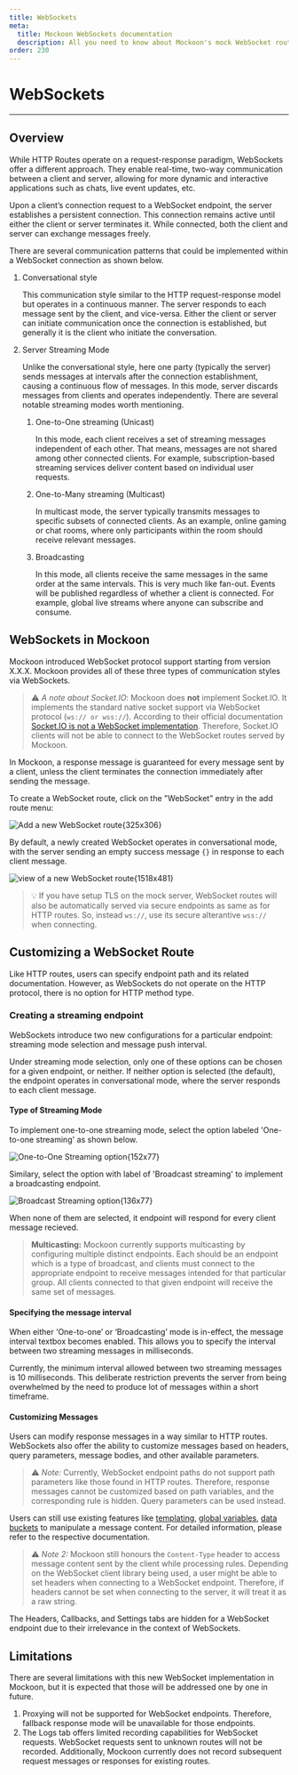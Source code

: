 ```yaml
---
title: WebSockets
meta:
  title: Mockoon WebSockets documentation
  description: All you need to know about Mockoon's mock WebSocket route creation, behavior, and their response machanisms.
order: 230
---
```


# WebSockets

---

## Overview

While HTTP Routes operate on a request-response paradigm, WebSockets offer a different approach. They enable real-time, two-way communication between a client and server, allowing for more dynamic and interactive applications such as chats, live event updates, etc.

Upon a client’s connection request to a WebSocket endpoint, the server establishes a persistent connection. This connection remains active until either the client or server terminates it. While connected, both the client and server can exchange messages freely.

There are several communication patterns that could be implemented within a WebSocket connection as shown below.

 1. Conversational style

      This communication style similar to the HTTP request-response model but operates in a continuous manner. The server responds to each message sent by the client, and vice-versa. Either the client or server can initiate communication once the connection is established, but generally it is the client who initiate the conversation.

 2. Server Streaming Mode

      Unlike the conversational style, here one party (typically the server) sends messages at intervals after the connection establishment, causing a continuous flow of messages. In this mode, server discards messages from clients and operates independently. There are several notable streaming modes worth mentioning.

      1. One-to-One streaming (Unicast)

         In this mode, each client receives a set of streaming messages independent of each other. That means, messages are not shared among other connected clients. For example, subscription-based streaming services deliver content based on individual user requests.

      2. One-to-Many streaming (Multicast)

         In multicast mode, the server typically transmits messages to specific subsets of connected clients. As an example, online gaming or chat rooms, where only participants within the room should receive relevant messages.

      3. Broadcasting

         In this mode, all clients receive the same messages in the same order at the same intervals. This is very much like fan-out. Events will be published regardless of whether a client is connected. For example, global live streams where anyone can subscribe and consume.

## WebSockets in Mockoon

Mockoon introduced WebSocket protocol support starting from version X.X.X. Mockoon provides all of these three types of communication styles via WebSockets.

> ⚠️ _A note about Socket.IO_: Mockoon does **not** implement Socket.IO. It implements the standard native socket support via WebSocket protocol (`ws:// or wss://`). According to their official documentation [Socket.IO is not a WebSocket implementation](https://socket.io/docs/v4/#what-socketio-is-not). Therefore, Socket.IO clients will not be able to connect to the WebSocket routes served by Mockoon.


In Mockoon, a response message is guaranteed for every message sent by a client, unless the client terminates the connection immediately after sending the message.


To create a WebSocket route, click on the "WebSocket" entry in the add route menu:

![Add a new WebSocket route{325x306}](docs-img:add-ws-route.png)

By default, a newly created WebSocket operates in conversational mode, with the server sending an empty success message `{}` in response to each client message.

![view of a new WebSocket route{1518x481}](docs-img:new-ws-route.png)


> 💡 If you have setup TLS on the mock server, WebSocket routes will also be automatically served via secure endpoints as same as for HTTP routes. So, instead `ws://`, use its secure alterantive `wss://` when connecting.


## Customizing a WebSocket Route

Like HTTP routes, users can specify endpoint path and its related documentation. However, as WebSockets do not operate on the HTTP protocol, there is no option for HTTP method type.

### Creating a streaming endpoint

WebSockets introduce two new configurations for a particular endpoint: streaming mode selection and message push interval.

Under streaming mode selection, only one of these options can be chosen for a given endpoint, or neither. If neither option is selected (the default), the endpoint operates in conversational mode, where the server responds to each client message.

#### Type of Streaming Mode

To implement one-to-one streaming mode, select the option labeled 'One-to-one streaming' as shown below.

![One-to-One Streaming option{152x77}](docs-img:ws-1to1-streaming.png)

Similary, select the option with label of 'Broadcast streaming' to implement a broadcasting endpoint.

![Broadcast Streaming option{136x77}](docs-img:ws-broadcast-streaming.png)

When none of them are selected, it endpoint will respond for every client message recieved.

> **Multicasting:** Mockoon currently supports multicasting by configuring multiple distinct endpoints. Each should be an endpoint which is a type of broadcast, and clients must connect to the appropriate endpoint to receive messages intended for that particular group. All clients connected to that given endpoint will receive the same set of messages.

#### Specifying the message interval

When either ‘One-to-one’ or ‘Broadcasting’ mode is in-effect, the message interval textbox becomes enabled. This allows you to specify the interval between two streaming messages in milliseconds.

Currently, the minimum interval allowed between two streaming messages is 10 milliseconds. This deliberate restriction prevents the server from being overwhelmed by the need to produce lot of messages within a short timeframe.


#### Customizing Messages

Users can modify response messages in a way similar to HTTP routes. WebSockets also offer the ability to customize messages based on headers, query parameters, message bodies, and other available parameters.

> ⚠️ _Note:_ Currently, WebSocket endpoint paths do not support path parameters like those found in HTTP routes. Therefore, response messages cannot be customized based on path variables, and the corresponding rule is hidden. Query parameters can be used instead.


Users can still use existing features like [templating](docs:templating/overview), [global variables](docs:variables/global-variables), [data buckets](docs:data-buckets/overview) to manipulate a message content. For detailed information, please refer to the respective documentation.


> ⚠️ _Note 2:_ Mockoon still honours the `Content-Type` header to access message content sent by the client while processing rules. Depending on the WebSocket client library being used, a user might be able to set headers when connecting to a WebSocket endpoint. Therefore, if headers cannot be set when connecting to the server, it will treat it as a raw string.

The Headers, Callbacks, and Settings tabs are hidden for a WebSocket endpoint due to their irrelevance in the context of WebSockets.

## Limitations

There are several limitations with this new WebSocket implementation in Mockoon, but it is expected that those will be addressed one by one in future.

  1. Proxying will not be supported for WebSocket endpoints. Therefore, fallback response mode will be unavailable for those endpoints.
  2. The Logs tab offers limited recording capabilities for WebSocket requests. WebSocket requests sent to unknown routes will not be recorded. Additionally, Mockoon currently does not record subsequent request messages or responses for existing routes.